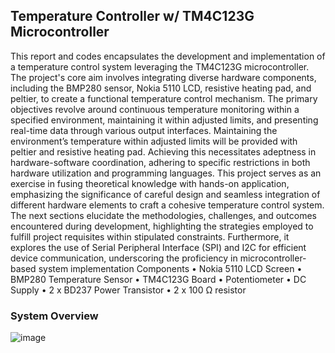 ## Temperature Controller w/ TM4C123G Microcontroller



This report and codes encapsulates the development and implementation of a temperature control
system leveraging the TM4C123G microcontroller. The project's core aim involves integrating
diverse hardware components, including the BMP280 sensor, Nokia 5110 LCD, resistive heating
pad, and peltier, to create a functional temperature control mechanism.
The primary objectives revolve around continuous temperature monitoring within a specified
environment, maintaining it within adjusted limits, and presenting real-time data through
various output interfaces. Maintaining the environment’s temperature within adjusted limits
will be provided with peltier and resistive heating pad. Achieving this necessitates adeptness
in hardware-software coordination, adhering to specific restrictions in both hardware
utilization and programming languages.
This project serves as an exercise in fusing theoretical knowledge with hands-on application,
emphasizing the significance of careful design and seamless integration of different hardware
elements to craft a cohesive temperature control system.
The next sections elucidate the methodologies, challenges, and outcomes encountered during
development, highlighting the strategies employed to fulfill project requisites within stipulated
constraints. Furthermore, it explores the use of Serial Peripheral Interface (SPI) and I2C for
efficient device communication, underscoring the proficiency in microcontroller-based system
implementation
Components
• Nokia 5110 LCD Screen
• BMP280 Temperature Sensor
• TM4C123G Board
• Potentiometer
• DC Supply
• 2 x BD237 Power Transistor
• 2 x 100 Ω resistor

### System Overview
![image](https://github.com/mehmetkurt20/TempControllerTiva/assets/64316648/2e2ef585-2fc4-459f-89ff-14b476404458)


